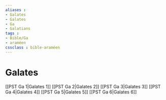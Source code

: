 ```yaml
---
aliases : 
- Galates
- Galates
- Ga
- Galatians
tags : 
- Bible/Ga
- araméen
cssclass : bible-araméen
---
```


# Galates

[[PST Ga 1|Galates 1]]
[[PST Ga 2|Galates 2]]
[[PST Ga 3|Galates 3]]
[[PST Ga 4|Galates 4]]
[[PST Ga 5|Galates 5]]
[[PST Ga 6|Galates 6]]
